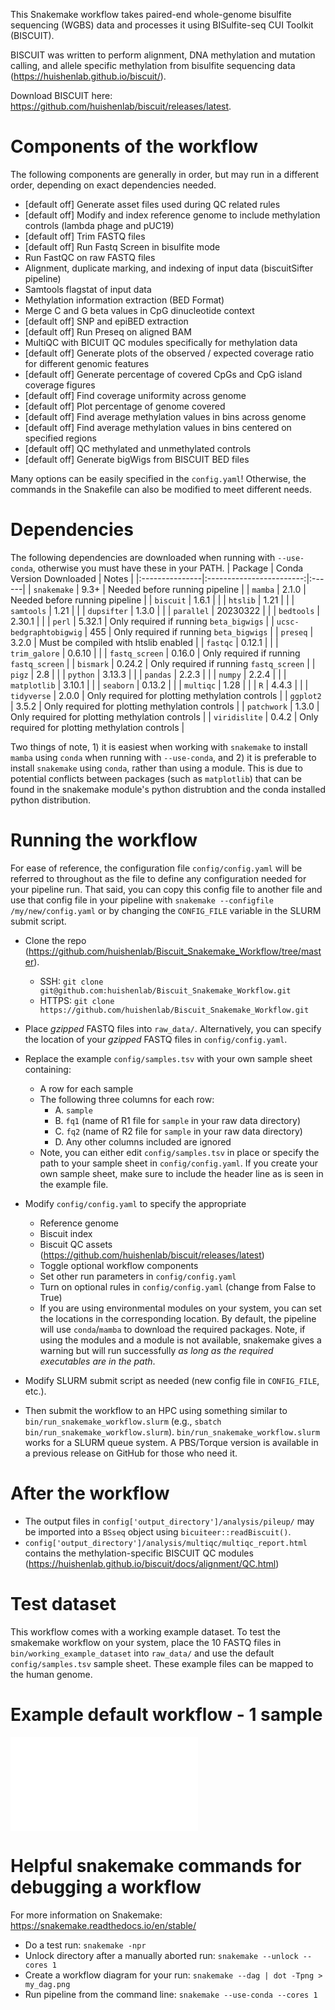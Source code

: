 This Snakemake workflow takes paired-end whole-genome bisulfite sequencing (WGBS) data and processes it using
BISulfite-seq CUI Toolkit (BISCUIT).

BISCUIT was written to perform alignment, DNA methylation and mutation calling, and allele specific methylation from
bisulfite sequencing data (https://huishenlab.github.io/biscuit/).

Download BISCUIT here: https://github.com/huishenlab/biscuit/releases/latest.

# Components of the workflow
The following components are generally in order, but may run in a different order, depending on exact dependencies
needed.
  + [default off] Generate asset files used during QC related rules
  + [default off] Modify and index reference genome to include methylation controls (lambda phage and pUC19)
  + [default off] Trim FASTQ files
  + [default off] Run Fastq Screen in bisulfite mode
  + Run FastQC on raw FASTQ files
  + Alignment, duplicate marking, and indexing of input data (biscuitSifter pipeline)
  + Samtools flagstat of input data
  + Methylation information extraction (BED Format)
  + Merge C and G beta values in CpG dinucleotide context
  + [default off] SNP and epiBED extraction
  + [default off] Run Preseq on aligned BAM
  + MultiQC with BICUIT QC modules specifically for methylation data
  + [default off] Generate plots of the observed / expected coverage ratio for different genomic features
  + [default off] Generate percentage of covered CpGs and CpG island coverage figures
  + [default off] Find coverage uniformity across genome
  + [default off] Plot percentage of genome covered
  + [default off] Find average methylation values in bins across genome
  + [default off] Find average methylation values in bins centered on specified regions
  + [default off] QC methylated and unmethylated controls
  + [default off] Generate bigWigs from BISCUIT BED files

Many options can be easily specified in the `config.yaml`! Otherwise, the commands in the Snakefile can also be modified
to meet different needs.

# Dependencies

The following dependencies are downloaded when running with `--use-conda`, otherwise you must have these in your PATH.
| Package        | Conda Version Downloaded | Notes |
|:---------------|:------------------------:|:------|
| `snakemake`    | 9.3+                     | Needed before running pipeline |
| `mamba`        | 2.1.0                    | Needed before running pipeline |
| `biscuit`      | 1.6.1                    |       |
| `htslib`       | 1.21                     |       |
| `samtools`     | 1.21                     |       |
| `dupsifter`    | 1.3.0                    |       |
| `parallel`     | 20230322                 |       |
| `bedtools`     | 2.30.1                   |       |
| `perl`         | 5.32.1                   | Only required if running `beta_bigwigs` |
| `ucsc-bedgraphtobigwig` | 455             | Only required if running `beta_bigwigs` |
| `preseq`       | 3.2.0                    | Must be compiled with htslib enabled |
| `fastqc`       | 0.12.1                   |       |
| `trim_galore`  | 0.6.10                   |       |
| `fastq_screen` | 0.16.0                   | Only required if running `fastq_screen` |
| `bismark`      | 0.24.2                   | Only required if running `fastq_screen` |
| `pigz`         | 2.8                      |       |
| `python`       | 3.13.3                   |       |
| `pandas`       | 2.2.3                    |       |
| `numpy`        | 2.2.4                    |       |
| `matplotlib`   | 3.10.1                   |       |
| `seaborn`      | 0.13.2                   |       |
| `multiqc`      | 1.28                     |       |
| `R`            | 4.4.3                    |       |
| `tidyverse`    | 2.0.0                    | Only required for plotting methylation controls |
| `ggplot2`      | 3.5.2                    | Only required for plotting methylation controls |
| `patchwork`    | 1.3.0                    | Only required for plotting methylation controls |
| `viridislite`  | 0.4.2                    | Only required for plotting methylation controls |

Two things of note, 1) it is easiest when working with `snakemake` to install `mamba` using `conda` when running with
`--use-conda`, and 2) it is preferable to install `snakemake` using `conda`, rather than using a module. This is due to
potential conflicts between packages (such as `matplotlib`) that can be found in the snakemake module's python
distrubtion and the conda installed python distribution.

# Running the workflow
For ease of reference, the configuration file `config/config.yaml` will be referred to throughout as the file to define
any configuration needed for your pipeline run. That said, you can copy this config file to another file and use that
config file in your pipeline with `snakemake --configfile /my/new/config.yaml` or by changing the `CONFIG_FILE` variable
in the SLURM submit script.

+ Clone the repo (https://github.com/huishenlab/Biscuit_Snakemake_Workflow/tree/master).
  + SSH: `git clone git@github.com:huishenlab/Biscuit_Snakemake_Workflow.git`
  + HTTPS: `git clone https://github.com/huishenlab/Biscuit_Snakemake_Workflow.git`

+ Place *gzipped* FASTQ files into `raw_data/`. Alternatively, you can specify the location of your *gzipped* FASTQ
files in `config/config.yaml`.

+ Replace the example `config/samples.tsv` with your own sample sheet containing:
  + A row for each sample
  + The following three columns for each row:
    + A. `sample`
    + B. `fq1` (name of R1 file for `sample` in your raw data directory)
    + C. `fq2` (name of R2 file for `sample` in your raw data directory)
    + D. Any other columns included are ignored
  + Note, you can either edit `config/samples.tsv` in place or specify the path to your sample sheet in
  `config/config.yaml`. If you create your own sample sheet, make sure to include the header line as is seen in the
  example file.

+ Modify `config/config.yaml` to specify the appropriate
  + Reference genome
  + Biscuit index
  + Biscuit QC assets (https://github.com/huishenlab/biscuit/releases/latest)
  + Toggle optional workflow components
  + Set other run parameters in `config/config.yaml`
  + Turn on optional rules in `config/config.yaml` (change from False to True)
  + If you are using environmental modules on your system, you can set the locations in the corresponding location. By
  default, the pipeline will use `conda`/`mamba` to download the required packages. Note, if using the modules and a
  module is not available, snakemake gives a warning but will run successfully *as long as the required executables are
  in the path*.

+ Modify SLURM submit script as needed (new config file in `CONFIG_FILE`, etc.).

+ Then submit the workflow to an HPC using something similar to `bin/run_snakemake_workflow.slurm` (e.g.,
`sbatch bin/run_snakemake_workflow.slurm`). `bin/run_snakemake_workflow.slurm` works for a SLURM queue
system. A PBS/Torque version is available in a previous release on GitHub for those who need it.

# After the workflow

+ The output files in `config['output_directory']/analysis/pileup/` may be imported into a `BSseq` object using
`bicuiteer::readBiscuit()`.
+ `config['output_directory']/analysis/multiqc/multiqc_report.html` contains the methylation-specific BISCUIT QC modules
(https://huishenlab.github.io/biscuit/docs/alignment/QC.html)

# Test dataset

This workflow comes with a working example dataset. To test the smakemake workflow on your system, place the 10
FASTQ files in `bin/working_example_dataset` into `raw_data/` and use the default `config/samples.tsv` sample sheet.
These example files can be mapped to the human genome.

# Example default workflow - 1 sample
![workflow diagram](bin/DAGs/dag.pdf)

# Helpful snakemake commands for debugging a workflow
For more information on Snakemake: https://snakemake.readthedocs.io/en/stable/

  + Do a test run: `snakemake -npr`
  + Unlock directory after a manually aborted run: `snakemake --unlock --cores 1`
  + Create a workflow diagram for your run: `snakemake --dag | dot -Tpng > my_dag.png`
  + Run pipeline from the command line: `snakemake --use-conda --cores 1`
